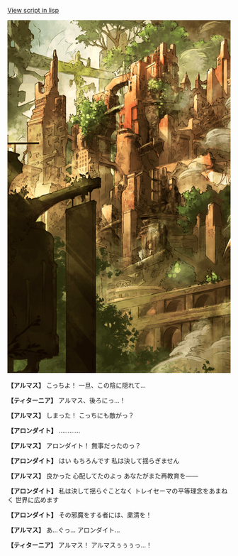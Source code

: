 [View script in lisp](../scripts/100704063.txt)

![beast_world_town2.png](../images/backgrounds/beast_world_town2.png)

**【アルマス】**
こっちよ！
一旦、この陰に隠れて…

**【ティターニア】**
アルマス、後ろにっ…！

**【アルマス】**
しまった！
こっちにも敵がっ？

**【アロンダイト】**
…………

**【アルマス】**
アロンダイト！
無事だったのっ？

**【アロンダイト】**
はい
もちろんです
私は決して揺らぎません

**【アルマス】**
良かった
心配してたのよっ
あなたがまた再教育を――

**【アロンダイト】**
私は決して揺らぐことなく
トレイセーマの平等理念をあまねく
世界に広めます

**【アロンダイト】**
その邪魔をする者には、粛清を！

**【アルマス】**
あ…ぐっ…
アロンダイト…

**【ティターニア】**
アルマス！
アルマスぅぅぅっ…！
